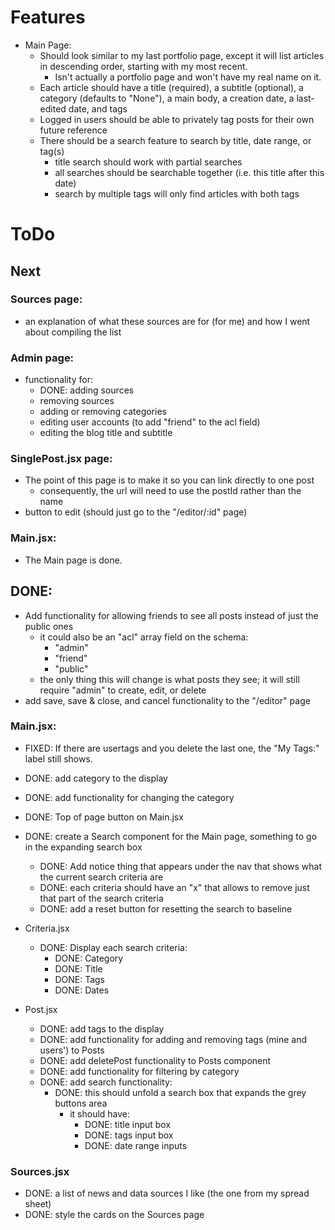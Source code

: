 
# Features

- Main Page:
  - Should look similar to my last portfolio page, except it will list articles in descending order, starting with my most recent.
    - Isn't actually a portfolio page and won't have my real name on it.
  - Each article should have a title (required), a subtitle (optional), a category (defaults to "None"), a main body, a creation date, a last-edited date, and tags
  - Logged in users should be able to privately tag posts for their own future reference
  - There should be a search feature to search by title, date range, or tag(s)
    - title search should work with partial searches
    - all searches should be searchable together (i.e. this title after this date)
    - search by multiple tags will only find articles with both tags

# ToDo

## Next

### Sources page:
- an explanation of what these sources are for (for me) and how I went about compiling the list

### Admin page:
- functionality for:
  - DONE: adding sources
  - removing sources
  - adding or removing categories
  - editing user accounts (to add "friend" to the acl field)
  - editing the blog title and subtitle

### SinglePost.jsx page:
- The point of this page is to make it so you can link directly to one post
  - consequently, the url will need to use the postId rather than the name
- button to edit (should just go to the "/editor/:id" page)


### Main.jsx:
- The Main page is done.





## DONE:
- Add functionality for allowing friends to see all posts instead of just the public ones
  - it could also be an "acl" array field on the schema:
    - "admin"
    - "friend"
    - "public"
  - the only thing this will change is what posts they see; it will still require "admin" to create, edit, or delete
- add save, save & close, and cancel functionality to the "/editor" page

### Main.jsx:
- FIXED: If there are usertags and you delete the last one, the "My Tags:" label still shows.
- DONE: add category to the display
- DONE: add functionality for changing the category
- DONE: Top of page button on Main.jsx
- DONE: create a Search component for the Main page, something to go in the expanding search box
  - DONE: Add notice thing that appears under the nav that shows what the current search criteria are
  - DONE: each criteria should have an "x" that allows to remove just that part of the search criteria
  - DONE: add a reset button for resetting the search to baseline
  
- Criteria.jsx
  - DONE: Display each search criteria:
    - DONE: Category
    - DONE: Title
    - DONE: Tags
    - DONE: Dates

- Post.jsx
  - DONE: add tags to the display
  - DONE: add functionality for adding and removing tags (mine and users') to Posts
  - DONE: add deletePost functionality to Posts component
  - DONE: add functionality for filtering by category
  - DONE: add search functionality:
    - DONE: this should unfold a search box that expands the grey buttons area
        - it should have:
          - DONE: title input box
          - DONE: tags input box
          - DONE: date range inputs

### Sources.jsx
- DONE: a list of news and data sources I like (the one from my spread sheet)
- DONE: style the cards on the Sources page

